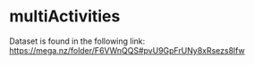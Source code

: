 # multiActivities

Dataset is found in the following link:
https://mega.nz/folder/F6VWnQQS#pvU9GpFrUNy8xRsezs8lfw 
